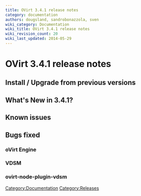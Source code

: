 ```yaml
---
title: OVirt 3.4.1 release notes
category: documentation
authors: dougsland, sandrobonazzola, sven
wiki_category: Documentation
wiki_title: OVirt 3.4.1 release notes
wiki_revision_count: 20
wiki_last_updated: 2014-05-29
---
```


# OVirt 3.4.1 release notes

## Install / Upgrade from previous versions

## What's New in 3.4.1?

## Known issues

## Bugs fixed

### oVirt Engine

### VDSM

### ovirt-node-plugin-vdsm

<Category:Documentation> <Category:Releases>
